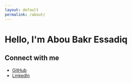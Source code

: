 ```yaml
---
layout: default
permalink: /about/
---
```


# Hello, I'm Abou Bakr Essadiq

## Connect with me

- [GitHub](https://github.com/aredjil)
- [LinkedIn](https://linkedin.com/in/redjil-abou-baker-essadiq)

